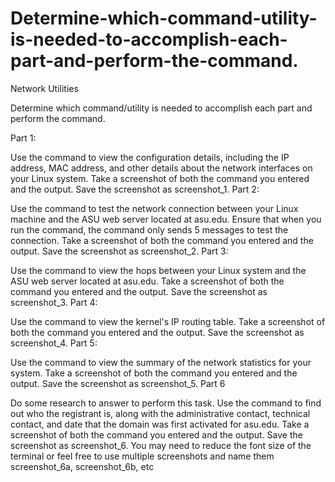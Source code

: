 # Determine-which-command-utility-is-needed-to-accomplish-each-part-and-perform-the-command.

Network Utilities

Determine which command/utility is needed to accomplish each part and perform the command.

Part 1:

Use the command to view the configuration details, including the IP address, MAC address, and other details about the network interfaces on your Linux system.
Take a screenshot of both the command you entered and the output. Save the screenshot as screenshot_1.
Part 2:

Use the command to test the network connection between your Linux machine and the ASU web server located at asu.edu. Ensure that when you run the command, the command only sends 5 messages to test the connection. 
Take a screenshot of both the command you entered and the output. Save the screenshot as screenshot_2.
Part 3:

Use the command to view the hops between your Linux system and the ASU web server located at asu.edu.
Take a screenshot of both the command you entered and the output. Save the screenshot as screenshot_3.
Part 4:

Use the command to view the kernel's IP routing table.
Take a screenshot of both the command you entered and the output. Save the screenshot as screenshot_4.
Part 5:

Use the command to view the summary of the network statistics for your system.
Take a screenshot of both the command you entered and the output. Save the screenshot as screenshot_5.
Part 6

Do some research to answer to perform this task.
Use the command to find out who the registrant is, along with the administrative contact, technical contact, and date that the domain was first activated for asu.edu.
Take a screenshot of both the command you entered and the output. Save the screenshot as screenshot_6.
You may need to reduce the font size of the terminal or feel free to use multiple screenshots and name them screenshot_6a, screenshot_6b, etc
